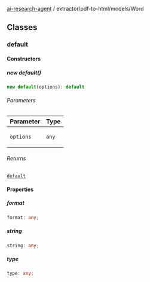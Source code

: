 [ai-research-agent](../../../index.md) / extractor/pdf-to-html/models/Word

## Classes

### default

#### Constructors

##### new default()

```ts
new default(options): default
```

###### Parameters

<table>
<thead>
<tr>
<th>Parameter</th>
<th>Type</th>
</tr>
</thead>
<tbody>
<tr>
<td>

`options`

</td>
<td>

`any`

</td>
</tr>
</tbody>
</table>

###### Returns

[`default`](Word.md#default)

#### Properties

##### format

```ts
format: any;
```

##### string

```ts
string: any;
```

##### type

```ts
type: any;
```
